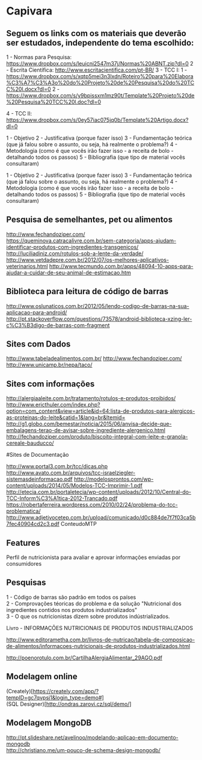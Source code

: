 # Capivara

## Seguem os links com os materiais que deverão ser estudados, independente do tema escolhido:

1 - Normas para Pesquisa: https://www.dropbox.com/s/leuicni2547m37j/Normas%20ABNT.zip?dl=0
2 - Escrita Científica: http://www.escritacientifica.com/pt-BR/
3 - TCC I:
1 - https://www.dropbox.com/s/xqtp5mei3n3lxdn/Roteiro%20para%20Elabora%C3%A7%C3%A3o%20do%20Projeto%20de%20Pesquisa%20do%20TCC%20I.docx?dl=0
2 - https://www.dropbox.com/s/y9bpissxm1mz90t/Template%20Projeto%20de%20Pesquisa%20TCC%20l.doc?dl=0

4 - TCC II: https://www.dropbox.com/s/0ey57iac075jq0b/Template%20Artigo.docx?dl=0


1 - Objetivo
2 - Justificativa (porque fazer isso)
3 - Fundamentação teórica (que já falou sobre o assunto, ou seja, há realmente o problema?)
4 - Metodologia (como é que vocês irão fazer isso - a receita de bolo - detalhando todos os passos)
5 - Bibliografia (que tipo de material vocês consultaram)



1 - Objetivo
2 - Justificativa (porque fazer isso)
3 - Fundamentação teórica (que já falou sobre o assunto, ou seja, há realmente o problema?)
4 - Metodologia (como é que vocês irão fazer isso - a receita de bolo - detalhando todos os passos)
5 - Bibliografia (que tipo de material vocês consultaram)

## Pesquisa de semelhantes, pet ou alimentos

http://www.fechandoziper.com/
https://queminova.catracalivre.com.br/sem-categoria/apps-ajudam-identificar-produtos-com-ingredientes-transgenicos/
http://luciliadiniz.com/rotulos-sob-a-lente-da-verdade/
http://www.vetdadepre.com.br/2012/07/os-melhores-aplicativos-veterinarios.html
http://www.tecmundo.com.br/apps/48094-10-apps-para-ajudar-a-cuidar-de-seu-animal-de-estimacao.htm


## Biblioteca para leitura de código de barras
http://www.oslunaticos.com.br/2012/05/lendo-codigo-de-barras-na-sua-aplicacao-para-android/
http://pt.stackoverflow.com/questions/73578/android-biblioteca-xzing-ler-c%C3%B3digo-de-barras-com-fragment

## Sites com Dados
http://www.tabeladealimentos.com.br/
http://www.fechandoziper.com/
http://www.unicamp.br/nepa/taco/


## Sites com informações

http://alergiaaleite.com.br/tratamento/rotulos-e-produtos-proibidos/
http://www.ericthuler.com/index.php?option=com_content&view=article&id=64:lista-de-produtos-para-alergicos-as-proteinas-do-leite&catid=1&lang=br&Itemid=
http://g1.globo.com/bemestar/noticia/2015/06/anvisa-decide-que-embalagens-terao-de-avisar-sobre-ingrediente-alergenico.html
http://fechandoziper.com/produto/biscoito-integral-com-leite-e-granola-cereale-bauducco/

#Sites de Documentação

http://www.portal3.com.br/tcc/dicas.php
http://www.avato.com.br/arquivos/tcc-israelziegler-sistemasdeinformacao.pdf
http://modelosprontos.com/wp-content/uploads/2014/05/Modelos-TCC-Imprimir-1.pdf
http://etecia.com.br/portaletecia/wp-content/uploads/2012/10/Central-do-TCC-Inform%C3%A1tica-2012-Trancado.pdf
https://robertaferreira.wordpress.com/2010/02/24/problema-do-tcc-problematica/
http://www.adjetivocetep.com.br/upload/comunicado/d0c884de7f7f03ca5b7fec40904cd2c3.pdf
ConteudoMTP


## Features

Perfil de nutricionista para avaliar e aprovar informações enviadas por consumidores



## Pesquisas

1 - Código de barras são padrão em todos os países  
2 - Comprovações téoricas do problema e da solução "Nutricional dos ingredientes contidos nos produtos industrializados"  
3 - O que os nutricionistas dizem sobre produtos indústrializados.  

Livro - INFORMAÇÕES NUTRICIONAIS DE PRODUTOS INDUSTRIALIZADOS  

http://www.editorametha.com.br/livros-de-nutricao/tabela-de-composicao-de-alimentos/informacoes-nutricionais-de-produtos-industrializados.html  

http://poenorotulo.com.br/CartilhaAlergiaAlimentar_29AGO.pdf  


## Modelagem online
(Creately)[https://creately.com/app/?tempID=gc7qvpsj1&login_type=demo#]  
(SQL Designer)[http://ondras.zarovi.cz/sql/demo/]

## Modelagem MongoDB

http://pt.slideshare.net/avelinoo/modelando-aplicao-em-documento-mongodb  
http://christiano.me/um-pouco-de-schema-design-mongodb/
